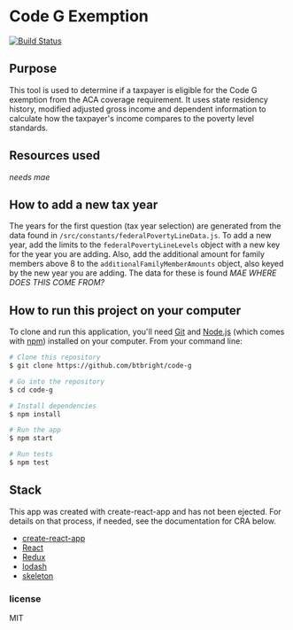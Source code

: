 
# Code G Exemption
[![Build Status](https://travis-ci.org/btbright/code-g.svg?branch=master)](https://travis-ci.org/btbright/code-g)

## Purpose
This tool is used to determine if a taxpayer is eligible for the Code G exemption from the ACA coverage requirement. It uses state residency history, modified adjusted gross income and dependent information to calculate how the taxpayer's income compares to the poverty level standards.

## Resources used
*needs mae*

## How to add a new tax year
The years for the first question (tax year selection) are generated from the data found in `/src/constants/federalPovertyLineData.js`. To add a new year, add the limits to the `federalPovertyLineLevels` object with a new key for the year you are adding. Also, add the additional amount for family members above 8 to the `additionalFamilyMemberAmounts` object, also keyed by the new year you are adding. The data for these is found *MAE WHERE DOES THIS COME FROM?*

## How to run this project on your computer
To clone and run this application, you'll need [Git](https://git-scm.com) and [Node.js](https://nodejs.org/en/download/) (which comes with [npm](http://npmjs.com)) installed on your computer. From your command line:

```bash
# Clone this repository
$ git clone https://github.com/btbright/code-g

# Go into the repository
$ cd code-g

# Install dependencies
$ npm install

# Run the app
$ npm start

# Run tests
$ npm test
```

## Stack
This app was created with create-react-app and has not been ejected. For details on that process, if needed, see the documentation for CRA below.

  - [create-react-app](https://github.com/facebookincubator/create-react-app)
  - [React](https://facebook.github.io/react/)
  - [Redux](http://redux.js.org/)
  - [lodash](https://lodash.com)
  - [skeleton](http://getskeleton.com/)


### license
MIT
